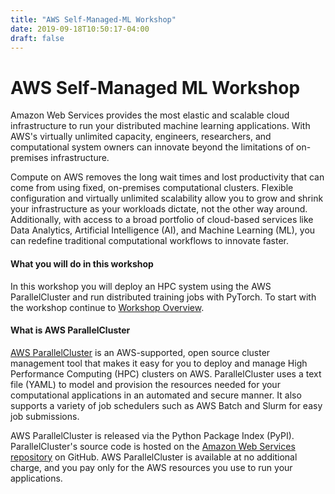 ```yaml
---
title: "AWS Self-Managed-ML Workshop"
date: 2019-09-18T10:50:17-04:00
draft: false
---
```

# AWS Self-Managed ML Workshop

Amazon Web Services provides the most elastic and scalable cloud infrastructure to run your distributed machine learning applications. With AWS's virtually unlimited capacity, engineers, researchers, and computational system owners can innovate beyond the limitations of on-premises infrastructure.

Compute on AWS removes the long wait times and lost productivity that can come from using fixed, on-premises computational clusters. Flexible configuration and virtually unlimited scalability allow you to grow and shrink your infrastructure as your workloads dictate, not the other way around. Additionally, with access to a broad portfolio of cloud-based services like Data Analytics, Artificial Intelligence (AI), and Machine Learning (ML), you can redefine traditional computational workflows to innovate faster.


#### What you will do in this workshop

In this workshop you will deploy an HPC system using the AWS ParallelCluster and run distributed training jobs with PyTorch. To start with the workshop continue to [Workshop Overview](/01-hpc-overview.html).


#### What is AWS ParallelCluster

[AWS ParallelCluster](https://aws.amazon.com/hpc/parallelcluster/) is an AWS-supported, open source cluster management tool that makes it easy for you to deploy and manage High Performance Computing (HPC) clusters on AWS. ParallelCluster uses a text file (YAML) to model and provision the resources needed for your computational applications in an automated and secure manner. It also supports a variety of job schedulers such as AWS Batch and Slurm for easy job submissions.

AWS ParallelCluster is released via the Python Package Index (PyPI). ParallelCluster's source code is hosted on the [Amazon Web Services repository](https://github.com/aws/aws-parallelcluster) on GitHub. AWS ParallelCluster is available at no additional charge, and you pay only for the AWS resources you use to run your applications.

